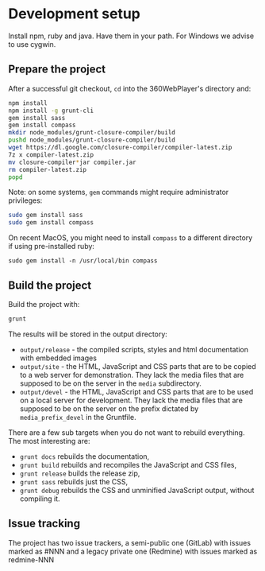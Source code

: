 Development setup
=================

Install npm, ruby and java. Have them in your path.
For Windows we advise to use cygwin.


Prepare the project
-------------------

After a successful git checkout, `cd` into the 360WebPlayer's directory and:

```bash
npm install
npm install -g grunt-cli
gem install sass
gem install compass
mkdir node_modules/grunt-closure-compiler/build
pushd node_modules/grunt-closure-compiler/build
wget https://dl.google.com/closure-compiler/compiler-latest.zip
7z x compiler-latest.zip
mv closure-compiler*jar compiler.jar
rm compiler-latest.zip
popd
```

Note: on some systems, `gem` commands might require administrator privileges:
```bash
sudo gem install sass
sudo gem install compass
```

On recent MacOS, you might need to install `compass` to a different directory if using pre-installed ruby:
```
sudo gem install -n /usr/local/bin compass
```


Build the project
-----------------

Build the project with:

```bash
grunt
```

The results will be stored in the output directory:

* `output/release` - the compiled scripts, styles and html documentation with embedded images
* `output/site` - the HTML, JavaScript and CSS parts that are to be copied to a web server for demonstration. They lack the media files that are supposed to be on the server in the `media` subdirectory. 
* `output/devel` - the HTML, JavaScript and CSS parts that are to be used on a local server for development. They lack the media files that are supposed to be on the server on the prefix dictated by `media_prefix_devel` in the Gruntfile.

There are a few sub targets when you do not want to rebuild everything. The most interesting are:

* `grunt docs` rebuilds the documentation,
* `grunt build` rebuilds and recompiles the JavaScript and CSS files,
* `grunt release` builds the release zip,
* `grunt sass` rebuilds just the CSS,
* `grunt debug` rebuilds the CSS and unminified JavaScript output, without compiling it.




Issue tracking
--------------

The project has two issue trackers, a semi-public one (GitLab) with issues marked as #NNN and a legacy private one (Redmine) with issues marked as redmine-NNN
